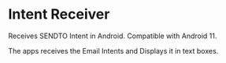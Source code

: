# Intent Receiver
Receives SENDTO Intent in Android. Compatible with Android 11.

The apps receives the Email Intents and Displays it in text boxes.
